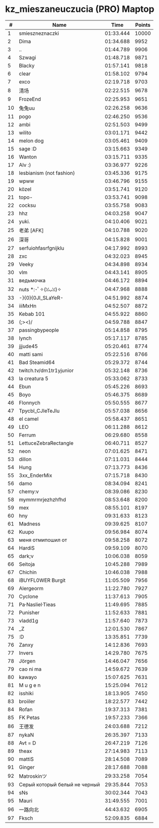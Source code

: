 # kz_mieszaneuczucia (PRO) Maptop

|  # | Name | Time | Points |
|-------------- | -------------- | -------------- | -------------- | 
| 1 | smieszneznaczki | 01:33.444 | 10000 | 
| 2 | Dima | 01:34.688 | 9952 | 
| 3 | .. | 01:44.789 | 9906 | 
| 4 | Szwagi | 01:48.718 | 9871 | 
| 5 | Blacky | 01:57.141 | 9818 | 
| 6 | clear | 01:58.102 | 9794 | 
| 7 | exco | 02:19.718 | 9703 | 
| 8 | 清场 | 02:22.515 | 9678 | 
| 9 | FrozeEnd | 02:25.953 | 9651 | 
| 10 | 兔兔uu | 02:26.258 | 9636 | 
| 11 | pogo | 02:46.250 | 9536 | 
| 12 | ambi | 02:51.503 | 9499 | 
| 13 | wilito | 03:01.171 | 9442 | 
| 14 | melon dog | 03:05.461 | 9409 | 
| 15 | sage :D | 03:15.663 | 9349 | 
| 16 | Wanton | 03:15.711 | 9335 | 
| 17 | Alv :) | 03:36.977 | 9226 | 
| 18 | lesbianism (not fashion) | 03:45.336 | 9175 | 
| 19 | wpww | 03:46.796 | 9155 | 
| 20 | közel | 03:51.741 | 9120 | 
| 21 | topo- | 03:53.741 | 9098 | 
| 22 | cocksu | 03:55.758 | 9083 | 
| 23 | hhz | 04:03.258 | 9047 | 
| 24 | yuki. | 04:10.406 | 9021 | 
| 25 | 老弟 [AFK] | 04:10.788 | 9020 | 
| 26 | 深哥 | 04:15.828 | 9001 | 
| 27 | serfuiohfasrfgnijklu | 04:17.992 | 8993 | 
| 28 | zxc | 04:32.023 | 8945 | 
| 29 | Veeky | 04:34.898 | 8934 | 
| 30 | vlm | 04:43.141 | 8905 | 
| 31 | ведьмочка | 04:46.172 | 8894 | 
| 32 | nuts *:･ﾟ✧(ꈍᴗꈍ)✧ | 04:47.968 | 8888 | 
| 33 | -}{0}{0JI_SLaYeR- | 04:51.992 | 8874 | 
| 34 | iiiMxHn | 04:52.507 | 8872 | 
| 35 | Kebab 101 | 04:55.922 | 8860 | 
| 36 | (;><)/ | 04:59.788 | 8847 | 
| 37 | passingbypeople | 05:14.858 | 8795 | 
| 38 | lynch | 05:17.117 | 8785 | 
| 39 | jjjude45 | 05:20.461 | 8774 | 
| 40 | matti sami | 05:22.516 | 8766 | 
| 41 | Bad Steamid64 | 05:29.372 | 8744 | 
| 42 | twitch.tv/dm1tr1yjunior | 05:32.148 | 8736 | 
| 43 | la creatura 5 | 05:33.062 | 8733 | 
| 44 | Ebun | 05:45.226 | 8693 | 
| 45 | Boyo | 05:46.375 | 8689 | 
| 46 | Flonnych | 05:50.555 | 8677 | 
| 47 | Tpycbl_CJIeTeJIu | 05:57.038 | 8656 | 
| 48 | el camel | 05:58.437 | 8651 | 
| 49 | LEO | 06:11.288 | 8612 | 
| 50 | Ferrum | 06:29.680 | 8558 | 
| 51 | LettuceZebraRectangle | 06:40.711 | 8527 | 
| 52 | neon | 07:01.625 | 8471 | 
| 53 | dillon | 07:11.031 | 8444 | 
| 54 | Hung | 07:13.773 | 8436 | 
| 55 | 3xx_EnderMix | 07:15.718 | 8430 | 
| 56 | damo | 08:34.094 | 8241 | 
| 57 | chemy:v | 08:39.086 | 8230 | 
| 58 | mymmrmrjezhzhfhd | 08:53.648 | 8200 | 
| 59 | mex | 08:55.101 | 8197 | 
| 60 | hny | 09:31.633 | 8123 | 
| 61 | Madness | 09:39.625 | 8107 | 
| 62 | Kuupo | 09:56.984 | 8074 | 
| 63 | меня отмипошил от | 09:58.258 | 8072 | 
| 64 | HardiS | 09:59.109 | 8070 | 
| 65 | dark;v | 10:06.038 | 8059 | 
| 66 | Seitoja | 10:45.288 | 7989 | 
| 67 | Chichin | 10:46.038 | 7988 | 
| 68 | iBUYFL0WER Burgit | 11:05.509 | 7956 | 
| 69 | Alergeorm | 11:22.780 | 7927 | 
| 70 | Cyclone | 11:37.613 | 7905 | 
| 71 | Pa·Nasliel·Tieas | 11:49.695 | 7885 | 
| 72 | Punisher | 11:52.633 | 7881 | 
| 73 | vladd1g | 11:57.640 | 7873 | 
| 74 | _Z | 12:01.530 | 7867 | 
| 75 | :D | 13:35.851 | 7739 | 
| 76 | Zanxy | 14:12.836 | 7693 | 
| 77 | Invers | 14:29.780 | 7675 | 
| 78 | Jörgen | 14:46.047 | 7656 | 
| 79 | cao ni ma | 14:59.672 | 7639 | 
| 80 | kawayo | 15:07.625 | 7631 | 
| 81 | M u g e n | 15:25.094 | 7612 | 
| 82 | isshiki | 18:13.905 | 7450 | 
| 83 | broiiler | 18:22.577 | 7442 | 
| 84 | Rofan | 19:37.313 | 7381 | 
| 85 | FK Petas | 19:57.233 | 7366 | 
| 86 | 王德发 | 24:03.688 | 7212 | 
| 87 | nykaN | 26:35.397 | 7133 | 
| 88 | Avt = D | 26:47.219 | 7126 | 
| 89 | theax | 27:14.983 | 7113 | 
| 90 | mattiS | 28:14.508 | 7089 | 
| 91 | Ginger | 28:17.688 | 7088 | 
| 92 | Matroskinツ | 29:33.258 | 7054 | 
| 93 | Серый который белый не черный | 29:35.844 | 7053 | 
| 94 | sNs | 30:02.344 | 7043 | 
| 95 | Mauri | 31:49.555 | 7001 | 
| 96 | 一路向北 | 44:43.632 | 6905 | 
| 97 | Fksch | 52:09.835 | 6884 | 

